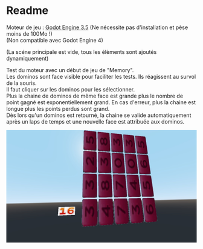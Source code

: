# Readme

Moteur de jeu : [Godot Engine 3.5](https://godotengine.org/) (Ne nécessite pas d'installation et pèse moins de 100Mo !)  
(Non compatible avec Godot Engine 4)

(La scéne principale est vide, tous les élèments sont ajoutés dynamiquement)

Test du moteur avec un début de jeu de "Memory".  
Les dominos sont face visible pour faciliter les tests. Ils réagissent au survol de la souris.  
Il faut cliquer sur les dominos pour les sélectionner.  
Plus la chaine de dominos de même face est grande plus le nombre de point gagné est exponentiellement grand. En cas d'erreur, plus la chaine est longue plus les points perdus sont grand.  
Dès lors qu'un dominos est retourné, la chaine se valide automatiquement après un laps de temps et une nouvelle face est attribuée aux dominos.

![Screenshoot](screen.jpg)
